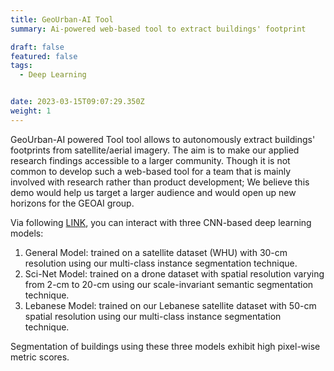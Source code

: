 ```yaml
---
title: GeoUrban-AI Tool
summary: Ai-powered web-based tool to extract buildings' footprint

draft: false
featured: false
tags:
  - Deep Learning


date: 2023-03-15T09:07:29.350Z
weight: 1
---
```


GeoUrban-AI powered Tool tool allows to autonomously extract buildings' footprints from satellite/aerial imagery.
The aim is to make our applied research findings accessible to a larger community. Though it is not common to develop such a web-based tool for a team that is mainly involved with research rather than product development; We believe this demo would help us target a larger audience and would open up new horizons for the GEOAI group.

Via following <a href="http://geoai.cnrs.edu.lb/urbanmodels/" target="_blank">LINK</a>, you can interact with three CNN-based deep learning models:
1. General Model: trained on a satellite dataset (WHU) with 30-cm resolution using our multi-class instance segmentation technique.
2. Sci-Net Model: trained on a drone dataset with spatial resolution varying from 2-cm to 20-cm using our scale-invariant semantic segmentation technique.
3. Lebanese Model: trained on our Lebanese satellite dataset with 50-cm spatial resolution using our multi-class instance segmentation technique.

Segmentation of buildings using these three models exhibit high pixel-wise metric scores.


